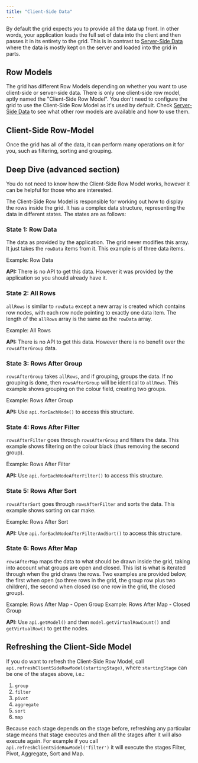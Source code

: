 ```yaml
---
title: "Client-Side Data"
---
```


By default the grid expects you to provide all the data up front. In other words, your application loads the full set of data into the client and then passes it in its entirety to the grid. This is in contrast to [Server-Side Data](/row-models/) where the data is mostly kept on the server and loaded into the grid in parts.

## Row Models

The grid has different Row Models depending on whether you want to use client-side or server-side data. There is only one client-side row model, aptly named the "Client-Side Row Model". You don't need to configure the grid to use the Client-Side Row Model as it's used by default. Check [Server-Side Data](/row-models/) to see what other row models are available and how to use them.

## Client-Side Row-Model

Once the grid has all of the data, it can perform many operations on it for you, such as filtering, sorting and grouping.

## Deep Dive (advanced section)

You do not need to know how the Client-Side Row Model works, however it can be helpful for those who are interested.

The Client-Side Row Model is responsible for working out how to display the rows inside the grid. It has a complex data structure, representing the data in different states. The states are as follows:

### State 1: Row Data

The data as provided by the application. The grid never modifies this array. It just takes the `rowData` items from it. This example is of three data items.

<image-caption src="client-side-model/resources/allData.jpg" alt="Row Data" width="22rem" centered="true">
    Example: Row Data
</image-caption>

**API:** There is no API to get this data. However it was provided by the application so you should already have it.

### State 2: All Rows

`allRows` is similar to `rowData` except a new array is created which contains row nodes, with each row node pointing to exactly one data item. The length of the `allRows` array is the same as the `rowData` array.

<image-caption src="client-side-model/resources/allRows.jpg" alt="All Rows" width="22rem" centered="true">
    Example: All Rows
</image-caption>

**API:** There is no API to get this data. However there is no benefit over the `rowsAfterGroup` data.

### State 3: Rows After Group

`rowsAfterGroup` takes `allRows`, and if grouping, groups the data. If no grouping is done, then `rowsAfterGroup` will be identical to `allRows`. This example shows grouping on the colour field, creating two groups.

<image-caption src="client-side-model/resources/rowsAfterGroup.jpg" alt="Rows After Group" width="22rem" centered="true">
    Example: Rows After Group
</image-caption>

**API:** Use `api.forEachNode()` to access this structure.

### State 4: Rows After Filter

`rowsAfterFilter` goes through `rowsAfterGroup` and filters the data. This example shows filtering on the colour black (thus removing the second group).

<image-caption src="client-side-model/resources/rowsAfterFilter.jpg" alt="Rows After Filter" width="22rem" centered="true">
    Example: Rows After Filter
</image-caption>

**API:** Use `api.forEachNodeAfterFilter()` to access this structure.

### State 5: Rows After Sort

`rowsAfterSort` goes through `rowsAfterFilter` and sorts the data. This example shows sorting on car make.

<image-caption src="client-side-model/resources/rowsAfterSort.jpg" alt="Rows After Sort" width="22rem" centered="true">
    Example: Rows After Sort
</image-caption>

**API:** Use `api.forEachNodeAfterFilterAndSort()` to access this structure.

### State 6: Rows After Map

`rowsAfterMap` maps the data to what should be drawn inside the grid, taking into account what groups are open and closed. This list is what is iterated through when the grid draws the rows. Two examples are provided below, the first when open (so three rows in the grid, the group row plus two children), the second when closed (so one row in the grid, the closed group).

<image-caption src="client-side-model/resources/rowsAfterMapOpen.jpg" alt="Rows After Map - Open Group" width="22rem" centered="true">
    Example: Rows After Map - Open Group
</image-caption>

<image-caption src="client-side-model/resources/rowsAfterMapClosed.jpg" alt="Rows After Map - Closed Group" width="22rem" centered="true">
    Example: Rows After Map - Closed Group
</image-caption>

**API:** Use `api.getModel()` and then `model.getVirtualRowCount()` and `getVirtualRow()` to get the nodes.

## Refreshing the Client-Side Model

If you do want to refresh the Client-Side Row Model, call `api.refreshClientSideRowModel(startingStage)`, where `startingStage` can be one of the stages above, i.e.:

1. `group`
1. `filter`
1. `pivot`
1. `aggregate`
1. `sort`
1. `map`

Because each stage depends on the stage before, refreshing any particular stage means that stage executes and then all the stages after it will also execute again. For example if you call `api.refreshClientSideRowModel('filter')` it will execute the stages Filter, Pivot, Aggregate, Sort and Map.
